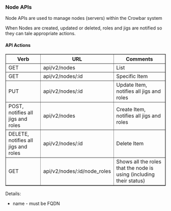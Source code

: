 ### Node APIs

Node APIs are used to manage nodes (servers) within the Crowbar system

When Nodes are created, updated or deleted, roles and jigs are notified so they can tale appropriate actions.

#### API Actions

<table border=1>
<tr><th> Verb </th><th> URL </th><th> Comments </th></tr>
<tr><td> GET  </td>
  <td> api/v2/nodes </td>
  <td> List </td></tr>
<tr><td> GET  </td>
  <td> api/v2/nodes/:id </td>
  <td> Specific Item </td></tr>
<tr><td> PUT  </td>
  <td> api/v2/nodes/:id </td>
  <td> Update Item, notifies all jigs and roles </td></tr>
<tr><td> POST, notifies all jigs and roles  </td>
  <td> api/v2/nodes </td>
  <td> Create Item, notifies all jigs and roles </td></tr>
<tr><td> DELETE, notifies all jigs and roles  </td>
  <td> api/v2/nodes/:id </td>
  <td> Delete Item </td></tr>
<tr><td> GET  </td>
  <td> api/v2/nodes/:id/node_roles </td>
  <td> Shows all the roles that the node is using (including their status) </td></tr>

</table>

Details:

* name - must be FQDN



